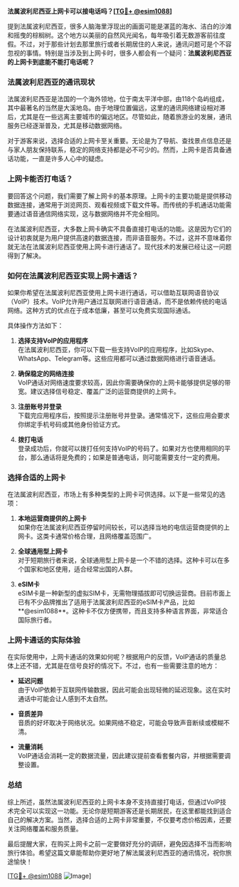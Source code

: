 **法属波利尼西亚上网卡可以接电话吗？[[TG💪+ @esim1088](https://t.me/s/esim1088)]**

提到法属波利尼西亚，很多人脑海里浮现出的画面可能是湛蓝的海水、洁白的沙滩和摇曳的棕榈树。这个地方以美丽的自然风光闻名，每年吸引着无数游客前往度假。不过，对于那些计划去那里旅行或者长期居住的人来说，通讯问题可是个不容忽视的事情。特别是当涉及到上网卡时，很多人都会有一个疑问：**法属波利尼西亚的上网卡到底能不能打电话呢？**

### 法属波利尼西亚的通讯现状

法属波利尼西亚是法国的一个海外领地，位于南太平洋中部，由118个岛屿组成，其中最著名的当然是大溪地岛。由于地理位置偏远，这里的通讯网络建设相对滞后，尤其是在一些远离主要城市的偏远地区。尽管如此，随着旅游业的发展，通讯服务已经逐渐普及，尤其是移动数据网络。

对于游客来说，选择合适的上网卡至关重要。无论是为了导航、查找景点信息还是与家人朋友保持联系，稳定的网络支持都是必不可少的。然而，上网卡是否具备通话功能，一直是许多人心中的疑虑。

### 上网卡能否打电话？

要回答这个问题，我们需要了解上网卡的基本原理。上网卡的主要功能是提供移动数据连接，通常用于浏览网页、观看视频或下载文件等。而传统的手机通话功能需要通过语音通信网络实现，这与数据网络并不完全相同。

在法属波利尼西亚，大多数上网卡确实不具备直接打电话的功能。这是因为它们的设计初衷就是为用户提供高速的数据连接，而非语音服务。不过，这并不意味着你就无法在法属波利尼西亚使用上网卡进行通话了。现代技术的发展已经让这一问题得到了解决。

### 如何在法属波利尼西亚实现上网卡通话？

如果你希望在法属波利尼西亚使用上网卡进行通话，可以借助互联网语音协议（VoIP）技术。VoIP允许用户通过互联网进行语音通话，而不是依赖传统的电话网络。这种方式的优点在于成本低廉，甚至可以免费实现国际通话。

具体操作方法如下：

1. **选择支持VoIP的应用程序**  
   在法属波利尼西亚，你可以下载一些支持VoIP的应用程序，比如Skype、WhatsApp、Telegram等。这些应用都可以通过数据网络进行语音通话。

2. **确保稳定的网络连接**  
   VoIP通话对网络速度要求较高，因此你需要确保你的上网卡能够提供足够的带宽。建议选择信号稳定、覆盖广泛的运营商提供的上网卡。

3. **注册账号并登录**  
   下载完应用程序后，按照提示注册账号并登录。通常情况下，这些应用会要求你绑定手机号码或其他身份验证方式。

4. **拨打电话**  
   登录成功后，你就可以拨打任何支持VoIP的号码了。如果对方也使用相同的平台，那么通话将是免费的；如果是普通电话，则可能需要支付一定的费用。

### 选择合适的上网卡

在法属波利尼西亚，市场上有多种类型的上网卡可供选择。以下是一些常见的选项：

1. **本地运营商提供的上网卡**  
   如果你在法属波利尼西亚停留时间较长，可以选择当地的电信运营商提供的上网卡。这类卡通常价格合理，且网络覆盖范围广。

2. **全球通用型上网卡**  
   对于短期旅行者来说，全球通用型上网卡是一个不错的选择。这种卡可以在多个国家和地区使用，适合经常出国的人群。

3. **eSIM卡**  
   eSIM卡是一种新型的虚拟SIM卡，无需物理插拔即可切换运营商。目前市面上已有不少品牌推出了适用于法属波利尼西亚的eSIM卡产品，比如**@esim1088**。这种卡不仅方便携带，而且支持多种语言界面，非常适合国际旅行者。

### 上网卡通话的实际体验

在实际使用中，上网卡通话的效果如何呢？根据用户的反馈，VoIP通话的质量总体上还不错，尤其是在信号良好的情况下。不过，也有一些需要注意的地方：

- **延迟问题**  
  由于VoIP依赖于互联网传输数据，因此可能会出现轻微的延迟现象。这在实时通话中可能会让人感到不太自然。

- **音质差异**  
  音质的好坏取决于网络状况。如果网络不稳定，可能会导致声音断续或模糊不清。

- **流量消耗**  
  VoIP通话会消耗一定的数据流量，因此建议提前查看套餐内容，并根据需要调整设置。

### 总结

综上所述，虽然法属波利尼西亚的上网卡本身不支持直接打电话，但通过VoIP技术完全可以实现这一功能。无论你是短期游客还是长期居民，在这里都能找到适合自己的解决方案。当然，选择合适的上网卡非常重要，不仅要考虑价格因素，还要关注网络覆盖和服务质量。

最后提醒大家，在购买上网卡之前一定要做好充分的调研，避免因选择不当而影响旅行体验。希望这篇文章能帮助你更好地了解法属波利尼西亚的通讯情况，祝你旅途愉快！

[[TG💪+ @esim1088](https://t.me/s/esim1088) ![Image](https://i.postimg.cc/4NQfJmqS/Snipaste-2025-05-13-00-14-12.png)]